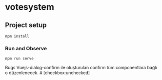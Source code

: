 # votesystem

## Project setup
```
npm install
```

### Run and Observe
```
npm run serve
```



Bugs
Vuejs-dialog-confirm ile oluşturulan confirm tüm componentlara bağlı o düzenlenecek. # [checkbox:unchecked]
